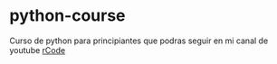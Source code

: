 # python-course


Curso de python para principiantes que podras seguir en mi canal de youtube
<a href="https://www.youtube.com/channel/UCCUGuKSmLqQvFqn8JfmCqXA?view_as=subscriber">rCode</a>
